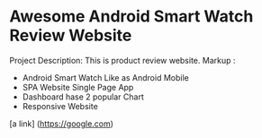 # Awesome Android Smart Watch Review Website
Project Description: This is product review website. 
Markup : 
* Android Smart Watch Like as Android Mobile
* SPA Website Single Page App
* Dashboard hase 2 popular Chart
* Responsive Website


[a link] (https://google.com)
